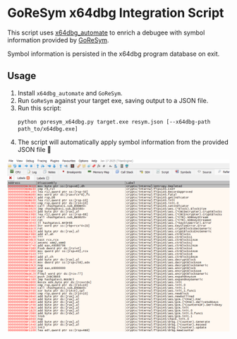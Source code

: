# GoReSym x64dbg Integration Script

This script uses [x64dbg_automate](https://dariushoule.github.io/x64dbg-automate-pyclient/) to enrich a debugee with symbol information provided by [GoReSym](https://github.com/mandiant/GoReSym).

Symbol information is persisted in the x64dbg program database on exit.

## Usage

1. Install `x64dbg_automate` and `GoReSym`.
2. Run `GoReSym` against your target exe, saving output to a JSON file.
3. Run this script:
    ```
    python goresym_x64dbg.py target.exe resym.json [--x64dbg-path path_to/x64dbg.exe]
    ```
4. The script will automatically apply symbol information from the provided JSON file 🎉

![demo](demo.png)